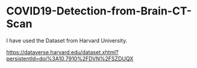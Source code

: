 # COVID19-Detection-from-Brain-CT-Scan
I have used the Dataset from Harvard University.





https://dataverse.harvard.edu/dataset.xhtml?persistentId=doi%3A10.7910%2FDVN%2FSZDUQX
